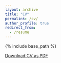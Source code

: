 ```yaml
---
layout: archive
title: "CV"
permalink: /cv/
author_profile: true
redirect_from:
  - /resume
---
```


{% include base_path %}

[Download CV as PDF](/files/cv.pdf)
